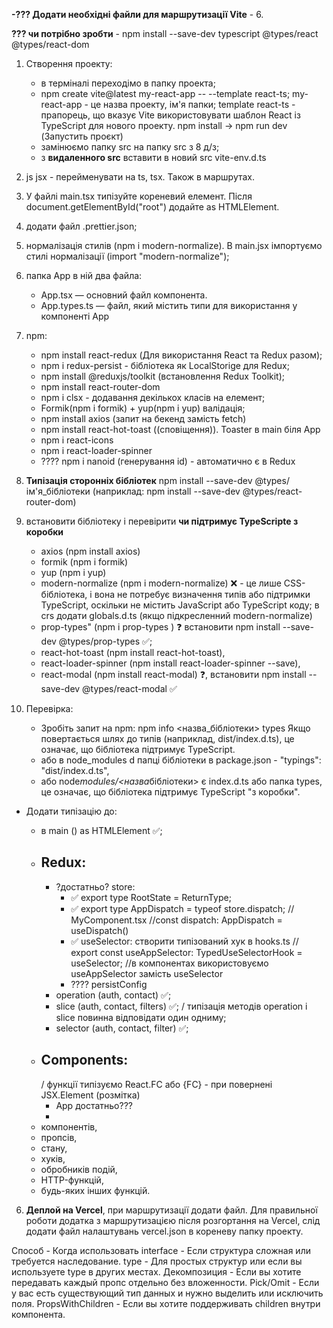 **-??? Додати необхідні файли для маршрутизації Vite** - 6.

**??? чи потрібно зробти** - npm install --save-dev typescript @types/react @types/react-dom

1. Створення проекту:
   - в терміналі переходімо в папку проекта;
   - npm create vite@latest my-react-app -- --template react-ts;
     my-react-app - це назва проекту, ім'я папки;
     template react-ts - прапорець, що вказує Vite використовувати шаблон React із TypeScript для нового проекту.
     npm install -> npm run dev (Запустить проєкт)
   - замінюємо папку src на папку src з 8 д/з;
   - з **видаленного src** вставити в новий src vite-env.d.ts
2. js jsx - перейменувати на ts, tsx. Також в маршрутах.
3. У файлі main.tsx типізуйте кореневий елемент. Після document.getElementById("root") додайте as HTMLElement.
4. додати файл .prettier.json;
5. нормалізація стилів (npm i modern-normalize). В main.jsx імпортуємо стилі
   нормалізації (import "modern-normalize");
6. папка App в ній два файла:

   - App.tsx — основний файл компонента.
   - App.types.ts — файл, який містить типи для використання у компоненті App

7. npm:

   - npm install react-redux (Для використання React та Redux разом);
   - npm i redux-persist - бібліотека як LocalStorige для Redux;
   - npm install @reduxjs/toolkit (встановлення Redux Toolkit);
   - npm install react-router-dom
   - npm i clsx - додавання декількох класів на елемент;
   - Formik(npm i formik) + yup(npm i yup) валідація;
   - npm install axios (запит на бекенд замість fetch)
   - npm install react-hot-toast ((сповіщення)). Toaster в main біля App
   - npm i react-icons
   - npm i react-loader-spinner
   - ???? npm i nanoid (генерування id) - автоматично є в Redux

8. **Типізація сторонніх бібліотек**
   npm install --save-dev @types/ім'я_бібліотеки (наприклад: npm install --save-dev @types/react-router-dom)
9. встановити бібліотеку і перевірити **чи підтримує TypeScripte з коробки**
   - axios (npm install axios)
   - formik (npm i formik)
   - yup (npm i yup)
   - modern-normalize (npm i modern-normalize) ❌ - це лише CSS-бібліотека, і вона не потребує визначення типів або підтримки TypeScript, оскільки не містить JavaScript або TypeScript коду;
     в crs додати globals.d.ts (якщо підкресленний modern-normalize)
   - prop-types" (npm i prop-types ) ❓ встановити npm install --save-dev @types/prop-types ✅;
   - react-hot-toast (npm install react-hot-toast),
   - react-loader-spinner (npm install react-loader-spinner --save),
   - react-modal (npm install react-modal) ❓, встановити npm install --save-dev @types/react-modal ✅
10. Перевірка:
    - Зробіть запит на npm:
      npm info <назва_бібліотеки> types
      Якщо повертається шлях до типів (наприклад, dist/index.d.ts), це означає, що бібліотека підтримує TypeScript.
    - або в node_modules d папці бібліотеки в package.json - "typings": "dist/index.d.ts",
    - або node*modules/<назва*бібліотеки> є index.d.ts або папка types, це означає, що бібліотека підтримує TypeScript "з коробки".

- Додати типізацію до:

  - в main () as HTMLElement ✅;
  - ## Redux:
    - ?достатньо? store:
      - ✅ export type RootState = ReturnType<typeof store.getState>;
      - ✅ export type AppDispatch = typeof store.dispatch;
        // MyComponent.tsx
        //const dispatch: AppDispatch = useDispatch()
      - ✅ useSelector: створити типізований хук в hooks.ts
        // export const useAppSelector: TypedUseSelectorHook<RootState> = useSelector;
        //в компонентах використовуємо useAppSelector замість useSelector
      - ???? persistConfig
    - operation (auth, contact) ✅;
    - slice (auth, contact, filters) ✅;
      / типізація методів operation і slice повинна відповідати один одниму;
    - selector (auth, contact, filter) ✅;
  - ## Components:
    / функції типізуємо React.FC або {FC} - при повернені JSX.Element (розмітка)
    - App достатньо???
    -
  - компонентів,
  - пропсів,
  - стану,
  - хуків,
  - обробників подій,
  - HTTP-функцій,
  - будь-яких інших функцій.
  <!--  -->

6. **Деплой на Vercel**, при маршрутизації додати файл.
   Для правильної роботи додатка з маршрутизацією після розгортання на Vercel, слід додати файл налаштувань vercel.json в кореневу папку проекту.

<!-- =8=8=8=8=8=8=8=8 -->

Способ - Когда использовать
interface - Если структура сложная или требуется наследование.
type - Для простых структур или если вы используете type в других местах.
Декомпозиция - Если вы хотите передавать каждый пропс отдельно без вложенности.
Pick/Omit - Если у вас есть существующий тип данных и нужно выделить или исключить поля.
PropsWithChildren - Если вы хотите поддерживать children внутри компонента.

